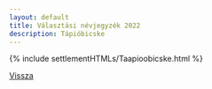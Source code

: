 ```yaml
---
layout: default
title: Választási névjegyzék 2022
description: Tápióbicske
---
```


{% include settlementHTMLs/Taapioobicske.html %}

[Vissza](./)